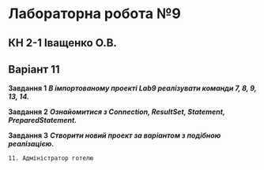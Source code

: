 # Лабораторна робота №9
## КН 2-1 Іващенко О.В.
## Варіант 11

**Завдання 1**
    ***В імпортованому проекті Lab9  реалізувати команди 7, 8, 9, 13, 14.***
    
**Завдання 2**
    ***Ознайомитися з Connection, ResultSet, Statement, PreparedStatement.***
    
**Завдання 3**
    ***Створити новий проект за варіантом з подібною реалізацією.***
    
    11.	Адміністратор готелю
